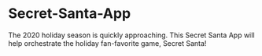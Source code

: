 # Secret-Santa-App
The 2020 holiday season is quickly approaching. This Secret Santa App will help orchestrate the holiday fan-favorite game, Secret Santa!
